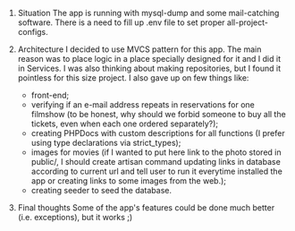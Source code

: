 1) Situation
	The app is running with mysql-dump and some mail-catching software.
	There is a need to fill up .env file to set proper all-project-configs.

2) Architecture
	I decided to use MVCS pattern for this app.
	The main reason was to place logic in a place specially designed for it and I did it in Services.
	I was also thinking about making repositories, but I found it pointless for this size project.
	I also gave up on few things like:
	- front-end;
	- verifying if an e-mail address repeats in reservations for one filmshow (to be honest, why should we forbid someone to buy all the tickets, even when each one ordered separately?);
	- creating PHPDocs with custom descriptions for all functions (I prefer using type declarations via strict_types);
	- images for movies (if I wanted to put here link to the photo stored in public/, I should create artisan command updating links in database according to current url and tell user to run it everytime installed the app or creating links to some images from the web.);
	- creating seeder to seed the database.

3) Final thoughts
	Some of the app's features could be done much better (i.e. exceptions), but it works ;)